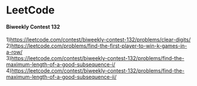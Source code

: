 # LeetCode
#### Biweekly Contest 132
1)https://leetcode.com/contest/biweekly-contest-132/problems/clear-digits/ \
2)https://leetcode.com/problems/find-the-first-player-to-win-k-games-in-a-row/ \
3)https://leetcode.com/contest/biweekly-contest-132/problems/find-the-maximum-length-of-a-good-subsequence-i/ \
4)https://leetcode.com/contest/biweekly-contest-132/problems/find-the-maximum-length-of-a-good-subsequence-ii/
